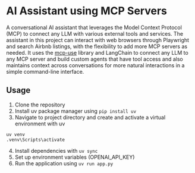 # AI Assistant using MCP Servers

A conversational AI assistant that leverages the Model Context Protocol (MCP) to connect any LLM with various external tools and services. The assistant in this project can interact with web browsers through Playwright and search Airbnb listings, with the flexibility to add more MCP servers as needed. It uses the [mcp-use](https://github.com/mcp-use) library and LangChain to connect any LLM to any MCP server and build custom agents that have tool access and also maintains context across conversations for more natural interactions in a simple command-line interface.

## Usage
1. Clone the repository
2. Install uv package manager using `pip install uv`
3. Navigate to project directory and create and activate a virtual environment with uv
```
uv venv
.venv\Scripts\activate 
```
4. Install dependencies with `uv sync`
5. Set up environment variables (OPENAI_API_KEY)
6. Run the application using `uv run app.py`
